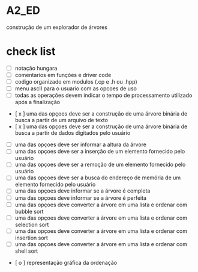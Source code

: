 # A2_ED
construção de um explorador de árvores

# check list
- [ ] notação hungara
- [ ] comentarios em funções e driver code
- [ ] codigo organizado em modulos (.cp e .h ou .hpp)
- [ ] menu ascII para o usuario com as opcoes de uso
- [ ] todas as operações devem indicar o tempo de processamento utilizado após a finalização
- [ x ] uma das opçoes deve ser a construção de uma árvore binária de busca a partir de um arquivo de texto
- [ x ] uma das opçoes deve ser a construção de uma árvore binária de busca a partir de dados digitados pelo usuário
- [ ] uma das opçoes deve ser informar a altura da árvore
- [ ] uma das opçoes deve ser a inserção de um elemento fornecido pelo usuário
- [ ] uma das opçoes deve ser a remoção de um elemento fornecido pelo usuário
- [ ] uma das opçoes deve ser a busca do endereço de memória de um elemento fornecido pelo usuário
- [ ] uma das opçoes deve informar se a árvore é completa
- [ ] uma das opçoes deve informar se a árvore é perfeita
- [ ] uma das opçoes deve converter a árvore em uma lista e ordenar com bubble sort
- [ ] uma das opçoes deve converter a árvore em uma lista e ordenar com selection sort
- [ ] uma das opçoes deve converter a árvore em uma lista e ordenar com insertion sort
- [ ] uma das opçoes deve converter a árvore em uma lista e ordenar com shell sort
- [ o ] representação gráfica da ordenação
